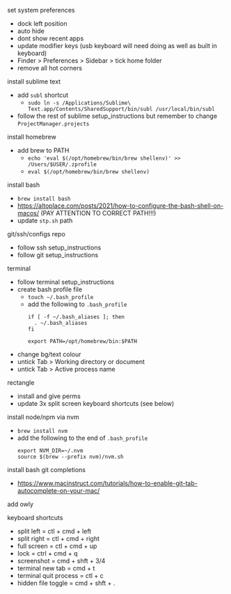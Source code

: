 set system preferences
  - dock left position
  - auto hide
  - dont show recent apps
  - update modifier keys (usb keyboard will need doing as well as built in keyboard)
  - Finder > Preferences > Sidebar > tick home folder
  - remove all hot corners

install sublime text
  - add `subl` shortcut
    - `sudo ln -s /Applications/Sublime\ Text.app/Contents/SharedSupport/bin/subl /usr/local/bin/subl`
  - follow the rest of sublime setup_instructions but remember to change `ProjectManager.projects`

install homebrew
  - add brew to PATH
    - `echo 'eval $(/opt/homebrew/bin/brew shellenv)' >> /Users/$USER/.zprofile`
    - `eval $(/opt/homebrew/bin/brew shellenv)`

install bash
  - `brew install bash`
  - https://altoplace.com/posts/2021/how-to-configure-the-bash-shell-on-macos/ (PAY ATTENTION TO CORRECT PATH!!!)
  - update `stp.sh` path

git/ssh/configs repo
  - follow ssh setup_instructions
  - follow git setup_instructions

terminal
  - follow terminal setup_instructions
  - create bash profile file
    - `touch ~/.bash_profile`
    - add the following to `.bash_profile`
      ```
      if [ -f ~/.bash_aliases ]; then
        . ~/.bash_aliases
      fi
      
      export PATH=/opt/homebrew/bin:$PATH
      ```
  - change bg/text colour
  - untick Tab > Working directory or document
  - untick Tab > Active process name

rectangle
  - install and give perms
  - update 3x split screen keyboard shortcuts (see below)

install node/npm via nvm 
  - `brew install nvm`
  -  add the following to the end of `.bash_profile`
     ```
     export NVM_DIR=~/.nvm
     source $(brew --prefix nvm)/nvm.sh
     ```

install bash git completions
  - https://www.macinstruct.com/tutorials/how-to-enable-git-tab-autocomplete-on-your-mac/

add owly

keyboard shortcuts
  - split left = ctl + cmd + left
  - split right = ctl + cmd + right
  - full screen = ctl + cmd + up
  - lock = ctrl + cmd + q
  - screenshot = cmd + shft + 3/4
  - terminal new tab = cmd + t
  - terminal quit process = ctl + c
  - hidden file toggle = cmd + shft + .
